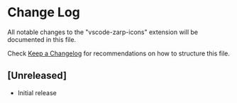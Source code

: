 # Change Log

All notable changes to the "vscode-zarp-icons" extension will be documented in this file.

Check [Keep a Changelog](http://keepachangelog.com/) for recommendations on how to structure this file.

## [Unreleased]

- Initial release
